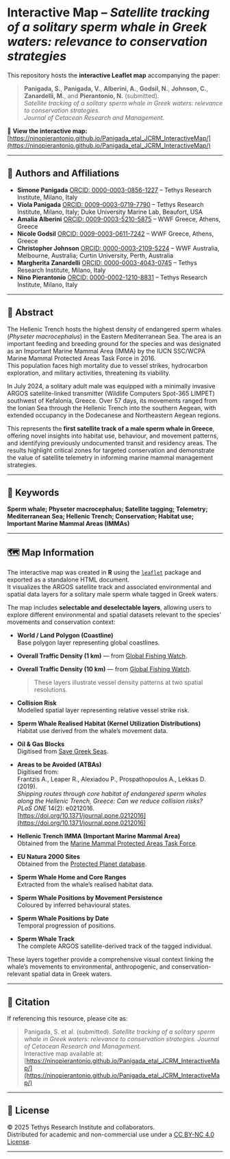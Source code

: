 # Interactive Map – *Satellite tracking of a solitary sperm whale in Greek waters: relevance to conservation strategies*

This repository hosts the **interactive Leaflet map** accompanying the paper:

> **Panigada, S.**, **Panigada, V.**, **Alberini, A.**, **Godsil, N.**, **Johnson, C.**, **Zanardelli, M.**, and **Pierantonio, N.** (submitted).  
> *Satellite tracking of a solitary sperm whale in Greek waters: relevance to conservation strategies.*  
> *Journal of Cetacean Research and Management.*

🔗 **View the interactive map:** [https://ninopierantonio.github.io/Panigada_etal_JCRM_InteractiveMap/](https://ninopierantonio.github.io/Panigada_etal_JCRM_InteractiveMap/)

---

## 🧭 Authors and Affiliations

- **Simone Panigada** [ORCID: 0000-0003-0856-1227](https://orcid.org/0000-0003-0856-1227) – Tethys Research Institute, Milano, Italy  
- **Viola Panigada** [ORCID: 0009-0003-0719-7790](https://orcid.org/0009-0003-0719-7790) – Tethys Research Institute, Milano, Italy; Duke University Marine Lab, Beaufort, USA  
- **Amalia Alberini** [ORCID: 0009-0003-5210-5875](https://orcid.org/0009-0003-5210-5875) – WWF Greece, Athens, Greece  
- **Nicole Godsil** [ORCID: 0009-0003-0611-7242](https://orcid.org/0009-0003-0611-7242) – WWF Greece, Athens, Greece  
- **Christopher Johnson** [ORCID: 0000-0003-2109-5224](https://orcid.org/0000-0003-2109-5224) – WWF Australia, Melbourne, Australia; Curtin University, Perth, Australia  
- **Margherita Zanardelli** [ORCID: 0000-0003-4043-0745](https://orcid.org/0000-0003-4043-0745) – Tethys Research Institute, Milano, Italy  
- **Nino Pierantonio** [ORCID: 0000-0002-1210-8831](https://orcid.org/0000-0002-1210-8831) – Tethys Research Institute, Milano, Italy  

---

## 📄 Abstract

The Hellenic Trench hosts the highest density of endangered sperm whales (*Physeter macrocephalus*) in the Eastern Mediterranean Sea. The area is an important feeding and breeding ground for the species and was designated as an Important Marine Mammal Area (IMMA) by the IUCN SSC/WCPA Marine Mammal Protected Areas Task Force in 2016.  
This population faces high mortality due to vessel strikes, hydrocarbon exploration, and military activities, threatening its viability.  

In July 2024, a solitary adult male was equipped with a minimally invasive ARGOS satellite-linked transmitter (Wildlife Computers Spot-365 LIMPET) southwest of Kefalonia, Greece. Over 57 days, its movements ranged from the Ionian Sea through the Hellenic Trench into the southern Aegean, with extended occupancy in the Dodecanese and Northeastern Aegean regions.  

This represents the **first satellite track of a male sperm whale in Greece**, offering novel insights into habitat use, behaviour, and movement patterns, and identifying previously undocumented transit and residency areas. The results highlight critical zones for targeted conservation and demonstrate the value of satellite telemetry in informing marine mammal management strategies.

---

## 🐋 Keywords
**Sperm whale; Physeter macrocephalus; Satellite tagging; Telemetry; Mediterranean Sea; Hellenic Trench; Conservation; Habitat use; Important Marine Mammal Areas (IMMAs)**

---

## 🗺️ Map Information

The interactive map was created in **R** using the [`leaflet`](https://rstudio.github.io/leaflet/) package and exported as a standalone HTML document.  
It visualizes the ARGOS satellite track and associated environmental and spatial data layers for a solitary male sperm whale tagged in Greek waters.

The map includes **selectable and deselectable layers**, allowing users to explore different environmental and spatial datasets relevant to the species’ movements and conservation context:

- **World / Land Polygon (Coastline)**  
  Base polygon layer representing global coastlines.

- **Overall Traffic Density (1 km)** — from [Global Fishing Watch](https://globalfishingwatch.org).  
- **Overall Traffic Density (10 km)** — from [Global Fishing Watch](https://globalfishingwatch.org).  
  > These layers illustrate vessel density patterns at two spatial resolutions.

- **Collision Risk**  
  Modelled spatial layer representing relative vessel strike risk.

- **Sperm Whale Realised Habitat (Kernel Utilization Distributions)**  
  Habitat use derived from the whale’s movement data.

- **Oil & Gas Blocks**  
  Digitised from [Save Greek Seas](https://savegreekseas.com/en/home/).

- **Areas to be Avoided (ATBAs)**  
  Digitised from:  
  Frantzis A., Leaper R., Alexiadou P., Prospathopoulos A., Lekkas D. (2019).  
  *Shipping routes through core habitat of endangered sperm whales along the Hellenic Trench, Greece: Can we reduce collision risks?*  
  *PLoS ONE* 14(2): e0212016. [https://doi.org/10.1371/journal.pone.0212016](https://doi.org/10.1371/journal.pone.0212016)

- **Hellenic Trench IMMA (Important Marine Mammal Area)**  
  Obtained from the [Marine Mammal Protected Areas Task Force](https://www.marinemammalhabitat.org/immas/).

- **EU Natura 2000 Sites**  
  Obtained from the [Protected Planet database](https://www.protectedplanet.net/en/thematic-areas/wdpa?tab=WDPA).

- **Sperm Whale Home and Core Ranges**  
  Extracted from the whale’s realised habitat data.

- **Sperm Whale Positions by Movement Persistence**  
  Coloured by inferred behavioural states.

- **Sperm Whale Positions by Date**  
  Temporal progression of positions.

- **Sperm Whale Track**  
  The complete ARGOS satellite-derived track of the tagged individual.

These layers together provide a comprehensive visual context linking the whale’s movements to environmental, anthropogenic, and conservation-relevant spatial data in Greek waters.


---

## 📜 Citation
If referencing this resource, please cite as:  

> Panigada, S. et al. (submitted). *Satellite tracking of a solitary sperm whale in Greek waters: relevance to conservation strategies.* *Journal of Cetacean Research and Management.*  
> Interactive map available at: [https://ninopierantonio.github.io/Panigada_etal_JCRM_InteractiveMap/](https://ninopierantonio.github.io/Panigada_etal_JCRM_InteractiveMap/)

---

## 🪪 License
© 2025 Tethys Research Institute and collaborators.  
Distributed for academic and non-commercial use under a [CC BY-NC 4.0 License](https://creativecommons.org/licenses/by-nc/4.0/).

---

